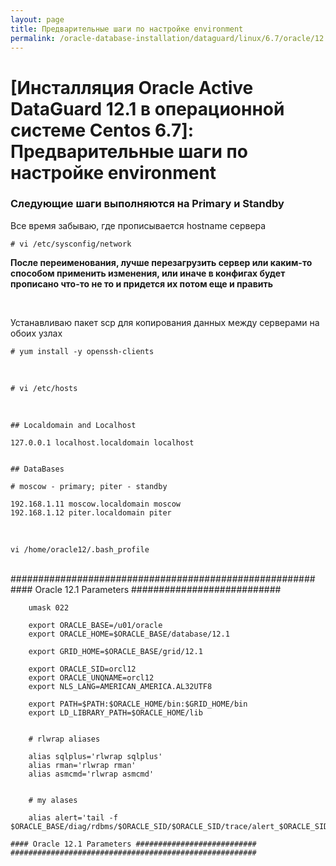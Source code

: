 ```yaml
---
layout: page
title: Предварительные шаги по настройке environment
permalink: /oracle-database-installation/dataguard/linux/6.7/oracle/12.1/prepare-env/
---
```


# [Инсталляция Oracle Active DataGuard 12.1 в операционной системе Centos 6.7]: Предварительные шаги по настройке environment


### Следующие шаги выполняются на Primary и Standby


Все время забываю, где прописывается hostname сервера

	# vi /etc/sysconfig/network

**После переименования, лучше перезагрузить сервер или каким-то способом применить изменения, или иначе в конфигах будет прописано что-то не то и придется их потом еще и править**

<br/>

Устанавливаю пакет scp для копирования данных между серверами на обоих узлах

	# yum install -y openssh-clients


<br/>

	# vi /etc/hosts

<br/>

	## Localdomain and Localhost

	127.0.0.1 localhost.localdomain localhost


	## DataBases

	# moscow - primary; piter - standby

	192.168.1.11 moscow.localdomain moscow
	192.168.1.12 piter.localdomain piter


<br/>


	vi /home/oracle12/.bash_profile

<br/>
	#######################################################
	#### Oracle 12.1 Parameters ###########################

		umask 022

		export ORACLE_BASE=/u01/oracle
		export ORACLE_HOME=$ORACLE_BASE/database/12.1

		export GRID_HOME=$ORACLE_BASE/grid/12.1

		export ORACLE_SID=orcl12
		export ORACLE_UNQNAME=orcl12
		export NLS_LANG=AMERICAN_AMERICA.AL32UTF8

		export PATH=$PATH:$ORACLE_HOME/bin:$GRID_HOME/bin
		export LD_LIBRARY_PATH=$ORACLE_HOME/lib


		# rlwrap aliases

		alias sqlplus='rlwrap sqlplus'
		alias rman='rlwrap rman'
		alias asmcmd='rlwrap asmcmd'


		# my alases

		alias alert='tail -f $ORACLE_BASE/diag/rdbms/$ORACLE_SID/$ORACLE_SID/trace/alert_$ORACLE_SID.log'

	#### Oracle 12.1 Parameters ###########################
	#######################################################
